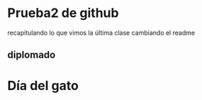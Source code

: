 # Prueba2 de github
recapitulando lo que vimos la última clase
cambiando el readme
## diplomado
# Día del gato
